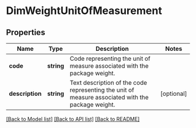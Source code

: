 # DimWeightUnitOfMeasurement

## Properties
Name | Type | Description | Notes
------------ | ------------- | ------------- | -------------
**code** | **string** | Code representing the unit of measure associated with the package weight. | 
**description** | **string** | Text description of the code representing the unit of measure associated with the package weight. | [optional] 

[[Back to Model list]](../../README.md#documentation-for-models) [[Back to API list]](../../README.md#documentation-for-api-endpoints) [[Back to README]](../../README.md)

